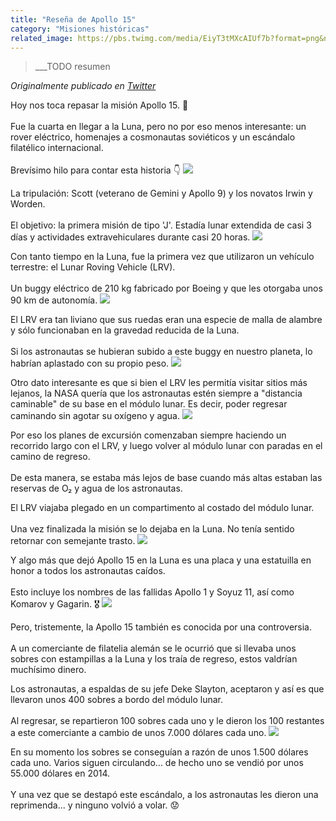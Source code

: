 ```yaml
---
title: "Reseña de Apollo 15"
category: "Misiones históricas"
related_image: https://pbs.twimg.com/media/EiyT3tMXcAIUf7b?format=png&name=240x240
---
```

> ___TODO resumen

*Originalmente publicado en [Twitter](https://twitter.com/guidodecaso/status/1309584182927077377)*

<div class="card-tweets" dir="auto">
    <p>Hoy nos toca repasar la misión Apollo 15. 🚀<br />
<br />
Fue la cuarta en llegar a la Luna, pero no por eso menos interesante: un rover eléctrico, homenajes a cosmonautas soviéticos y un escándalo filatélico internacional.<br />
<br />
Brevísimo hilo para contar esta historia 👇 <span class="entity-image"><a href="https://pbs.twimg.com/media/EiyT3tMXcAIUf7b.png" target="_blank"><img src="https://pbs.twimg.com/media/EiyT3tMXcAIUf7b.png"></a></span></p>
    <p>La tripulación: Scott (veterano de Gemini y Apollo 9) y los novatos Irwin y Worden.<br />
<br />
El objetivo: la primera misión de tipo 'J'. Estadía lunar extendida de casi 3 días y actividades extravehiculares durante casi 20 horas. <span class="entity-image"><a href="https://pbs.twimg.com/media/EiyT4K2X0AIcjPE.jpg" target="_blank"><img src="https://pbs.twimg.com/media/EiyT4K2X0AIcjPE.jpg"></a></span></p>
    <p>Con tanto tiempo en la Luna, fue la primera vez que utilizaron un vehículo terrestre: el Lunar Roving Vehicle (LRV). <br />
<br />
Un buggy eléctrico de 210 kg fabricado por Boeing y que les otorgaba unos 90 km de autonomía. <span class="entity-image"><a href="https://pbs.twimg.com/media/EiyT4m0WkAUuGQQ.png" target="_blank"><img src="https://pbs.twimg.com/media/EiyT4m0WkAUuGQQ.png"></a></span></p>
    <p>El LRV era tan liviano que sus ruedas eran una especie de malla de alambre y sólo funcionaban en la gravedad reducida de la Luna.<br />
<br />
Si los astronautas se hubieran subido a este buggy en nuestro planeta, lo habrían aplastado con su propio peso. <span class="entity-image"><a href="https://pbs.twimg.com/media/EiyT5G7XgAQwae-.jpg" target="_blank"><img src="https://pbs.twimg.com/media/EiyT5G7XgAQwae-.jpg"></a></span></p>
    <p>Otro dato interesante es que si bien el LRV les permitía visitar sitios más lejanos, la NASA quería que los astronautas estén siempre a "distancia caminable" de su base en el módulo lunar. Es decir, poder regresar caminando sin agotar su oxígeno y agua. <span class="entity-image"><a href="https://pbs.twimg.com/media/EiyT5kIWAAMypZC.png" target="_blank"><img src="https://pbs.twimg.com/media/EiyT5kIWAAMypZC.png"></a></span></p>
    <p>Por eso los planes de excursión comenzaban siempre haciendo un recorrido largo con el LRV, y luego volver al módulo lunar con paradas en el camino de regreso.<br />
<br />
De esta manera, se estaba más lejos de base cuando más altas estaban las reservas de O₂ y agua de los astronautas.</p>
    <p>El LRV viajaba plegado en un compartimento al costado del módulo lunar. <br />
<br />
Una vez finalizada la misión se lo dejaba en la Luna. No tenía sentido retornar con semejante trasto. <span class="entity-image"><a href="https://pbs.twimg.com/media/EiyT6dqXgAM4pMF.jpg" target="_blank"><img src="https://pbs.twimg.com/media/EiyT6dqXgAM4pMF.jpg"></a></span></p>
    <p>Y algo más que dejó Apollo 15 en la Luna es una placa y una estatuilla en honor a todos los astronautas caídos.<br />
<br />
Esto incluye los nombres de las fallidas Apollo 1 y Soyuz 11, así como Komarov y Gagarin. 🎖️ <span class="entity-image"><a href="https://pbs.twimg.com/media/EiyT64_XYAE6gSh.jpg" target="_blank"><img src="https://pbs.twimg.com/media/EiyT64_XYAE6gSh.jpg"></a></span></p>
    <p>Pero, tristemente, la Apollo 15 también es conocida por una controversia.<br />
<br />
A un comerciante de filatelia alemán se le ocurrió que si llevaba unos sobres con estampillas a la Luna y los traía de regreso, estos valdrían muchísimo dinero.</p>
    <p>Los astronautas, a espaldas de su jefe Deke Slayton, aceptaron y así es que llevaron unos 400 sobres a bordo del módulo lunar.<br />
<br />
Al regresar, se repartieron 100 sobres cada uno y le dieron los 100 restantes a este comerciante a cambio de unos 7.000 dólares cada uno. <span class="entity-image"><a href="https://pbs.twimg.com/media/EiyT7blWAAYlP3D.jpg" target="_blank"><img src="https://pbs.twimg.com/media/EiyT7blWAAYlP3D.jpg"></a></span></p>
    <p>En su momento los sobres se conseguían a razón de unos 1.500 dólares cada uno. Varios siguen circulando... de hecho uno se vendió por unos 55.000 dólares en 2014.<br />
<br />
Y una vez que se destapó este escándalo, a los astronautas les dieron una reprimenda... y ninguno volvió a volar. 😟</p>
    <p><a class="entity-mention entity-mention-first" href="https://twitter.com/threadreaderapp"></a></p>
</div>


